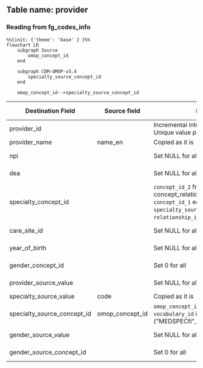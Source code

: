 ## Table name: provider

### Reading from fg_codes_info

```mermaid
%%{init: {'theme': 'base' } }%%
flowchart LR
    subgraph Source
        omop_concept_id
    end

    subgraph CDM-OMOP-v5.4
        specialty_source_concept_id
    end

    omop_concept_id-->specialty_source_concept_id

```

| Destination Field | Source field | Logic | Comment field |
| --- | --- | --- | --- |
| provider_id |  | Incremental integer.<br> Unique value per code | Calculated |
| provider_name | name_en | Copied as it is | Copied |
| npi |  | Set NULL for all | Info not available |
| dea |  | Set NULL for all | Info not available |
| specialty_concept_id |  | `concept_id_2` from concept_relationship table where `concept_id_1` equals `specialty_source_concept_id` and `relationship_id` equals "Maps to" | Calculated |
| care_site_id |  | Set NULL for all | Info not available |
| year_of_birth |  | Set NULL for all | Info not available |
| gender_concept_id |  | Set 0 for all | Info not available |
| provider_source_value |  | Set NULL for all | Info not available |
| specialty_source_value | code | Copied as it is | Copied |
| specialty_source_concept_id | omop_concept_id | `omop_concept_id` where `vocabulary_id` in ("MEDSPECfi","ProfessionalCode") | Calculated |
| gender_source_value |  | Set NULL for all | Info not available |
| gender_source_concept_id |  | Set 0 for all | Info not available |
